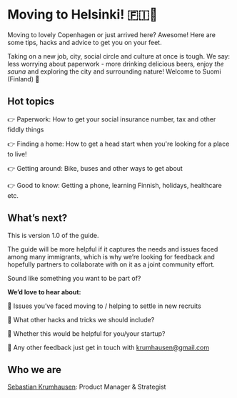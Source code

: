 # Moving to Helsinki! 🇫🇮🤘

Moving to lovely Copenhagen or just arrived here? Awesome! Here are some tips, hacks and advice to get you on your feet. 

Taking on a new job, city, social circle and culture at once is tough. We say: less worrying about paperwork - more drinking delicious beers, enjoy *the sauna* and exploring the city and surrounding nature! Welcome to Suomi (Finland) 💙



## Hot topics

👉 Paperwork: How to get your social insurance number, tax and other fiddly things

👉 Finding a home: How to get a head start when you're looking for a place to live!

👉 Getting around: Bike, buses and other ways to get about

👉 Good to know: Getting a phone, learning Finnish, holidays, healthcare etc.



## What’s next?

This is version 1.0 of the guide. 

The guide will be more helpful if it captures the needs and issues faced among many immigrants, which is why we’re looking for feedback and hopefully partners to collaborate with on it as a joint community effort.

Sound like something you want to be part of?

**We’d love to hear about:**

🙌 Issues you’ve faced moving to / helping to settle in new recruits

🙌 What other hacks and tricks we should include?

🙌 Whether this would be helpful for you/your startup?

🙌 Any other feedback just get in touch with krumhausen@gmail.com



## Who we are

[Sebastian Krumhausen](https://krumhausen.com): Product Manager & Strategist

